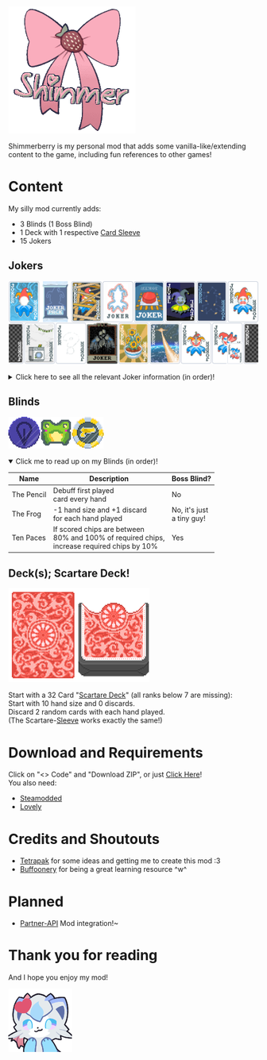 ![Shimmerberry Logo](repo/Logo.png)

Shimmerberry is my personal mod that adds some vanilla-like/extending<br>
content to the game, including fun references to other games!

# Content
My silly mod currently adds:
- 3 Blinds (1 Boss Blind)
- 1 Deck with 1 respective [Card Sleeve](https://github.com/larswijn/CardSleeves)
- 15 Jokers

## Jokers
![Shimmerberry Jokers](repo/REPO_Jokers.png)

<details>

<summary>Click here to see all the relevant Joker information (in order)!</summary>

| Name | Description | Notes | Rarity |
| ---- | ---- | ---- | ---- |
| Abandoned Soul | This Joker gains X0.05 Chips every<br>time a Playing card is destroyed | - | Rare |
| Booster Pack | 2 additional Booster Packs in each Shop | - | Common |
| Bound Joker | +4 Joker slots<br>Disable and Destroy leftmost joker<br>at beginning of round | Can be acquired with<br>full Joker Slots | Uncommon |
| Echoing Joker | Create 1 Negative Copy<br>of the next used Consumable | Enhanced by<br>Probability-Buffs | Rare |
| Emergency Button | Prevents Death and Rerolls<br>all Jokers and Consumables | - | Uncommon |
| JEV\]\[L | Generates a random Negative Consumable<br>at beginning of round, 1 in 6 to replace it<br>with a random "Joker" instead | Enhanced by<br>Probability-Buffs | Legendary |
| Lost Constellation | 1 in 3 Planet cards upgrade hand 3 times | - | Uncommon |
| Misery | X0.5 Mult<br>X2.0 Chips | - | Rare |
| Money Laundering | When Blind is selected, gain<br>+2 Hands and +2 Discards<br>Shops are Expensive | - | Uncommon |
| Mystery Joker? | Sell for a random Joker | Holds a Mystery! | - | Uncommon |
| Oblivion | -1 Ante when Boss Blind is defeated | Blinds still scale,<br>but slower | Rare |
| Potted Flowers | Gains X0.15 Chips if poker hand<br>contains a Diamond card, Club card,<br>Heart card, and Spade card | - | Uncommon |
| Shooting Star | Upgrade every Poker Hand by 1<br>level when Boss Blind is defeated | Enhanced by<br>Probability-Buffs | Uncommon |
| Sword Swallower | X1.0 Mult for each Common Joker | - | Rare |
| To n' Fro | Played cards swap Chips and Mult when scored<br>Earn $1 every 11 swaps | - | Common |

</details>

## Blinds
![Shimmerberry Jokers](repo/REPO_Blinds.png)

<details open>

<summary>Click me to read up on my Blinds (in order)!</summary>

| Name | Description | Boss Blind? |
| ---- | ---- | ---- |
| The Pencil | Debuff first played<br>card every hand | No |
| The Frog | -1 hand size and +1 discard<br>for each hand played | No, it's just<br>a tiny guy! |
| Ten Paces | If scored chips are between<br>80% and 100% of required chips,<br>increase required chips by 10%<br> | Yes |

</details>

## Deck(s); Scartare Deck!
![Shimmerberry Jokers](repo/REPO_Decks.png)

Start with a 32 Card "[Scartare Deck](https://en.wikipedia.org/wiki/Skat_(card_game))" (all ranks below 7 are missing):<br>
Start with 10 hand size and 0 discards.<br>
Discard 2 random cards with each hand played.<br>
(The Scartare-[Sleeve](https://github.com/larswijn/CardSleeves) works exactly the same!)

# Download and Requirements
Click on "<> Code" and "Download ZIP", or just [Click Here](https://github.com/FlowireXen/Shimmerberry/archive/refs/heads/main.zip)!<br>
You also need:
- [Steamodded](https://github.com/Steamopollys/Steamodded)
- [Lovely](https://github.com/ethangreen-dev/lovely-injector)

# Credits and Shoutouts
- [Tetrapak](https://github.com/tetraminus/Tetrapak) for some ideas and getting me to create this mod :3
- [Buffoonery](https://github.com/pinkmaggit-hub/Buffoonery) for being a great learning resource ^w^

# Planned
- [Partner-API](https://github.com/Icecanno/Partner-API) Mod integration!~

# Thank you for reading
And I hope you enjoy my mod!

![Shimmerberry Goodbey](repo/Flowire.png)
